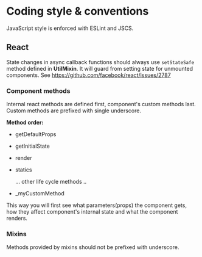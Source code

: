 # Coding style & conventions

JavaScript style is enforced with ESLint and JSCS.

## React

State changes in async callback functions should always use `setStateSafe` method
defined in **UtilMixin**. It will guard from setting state for unmounted components.
See https://github.com/facebook/react/issues/2787

### Component methods

Internal react methods are defined first, component's custom methods last.
Custom methods are prefixed with single underscore.

**Method order:**

* getDefaultProps
* getInitialState
* render
* statics

    ... other life cycle methods ..

* _myCustomMethod

This way you will first see what parameters(props) the component gets, how
they affect component's internal state and what the component renders.

### Mixins

Methods provided by mixins should not be prefixed with underscore.
